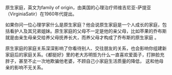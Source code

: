
原生家庭，英文为family of origin，由美国的心理治疗师维吉尼亚-萨提亚（VirginiaSatir）在1960年代提出。

如果你问一位心理学家什么是原生家庭？他会说原生家庭是一个人成长的家庭，包括看护人及其兄弟姐妹。原生家庭的父母不一定是他的亲父母，比如苹果的乔布斯就是由亲生母亲交给养父母抚养长大，而养父母才构成了乔布斯的原生家庭 。

原生家庭的家庭关系深深影响了你看待别人、交往朋友的关系，也会影响你组建新家庭后的家庭关系。《都挺好》里的老大苏明哲为什么一直喜欢爱面子，打肿脸充胖子，甚至不止一次地欺骗他老婆，不顾自己小家庭生活质量的降低， 这和他母亲的影响不无关系。
















<!--stackedit_data:
eyJoaXN0b3J5IjpbNTQ5NzkwNjc2LDEzOTEzNjQ0MDIsMjg2OD
kxNDIzLDEyNjYzMTQyOTMsMjAzNTkxMzgzNiwtMTE1MzYxOTAx
NSwyMDM0MTE3MDkyLDk2OTI2NTgwNl19
-->